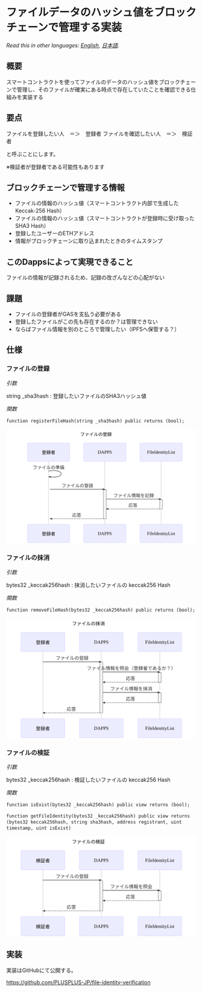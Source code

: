 # ファイルデータのハッシュ値をブロックチェーンで管理する実装

*Read this in other languages: [English](README.md), [日本語](README.ja.md).*

## 概要

スマートコントラクトを使ってファイルのデータのハッシュ値をブロックチェーンで管理し、そのファイルが確実にある時点で存在していたことを確認できる仕組みを実装する

## 要点

ファイルを登録したい人　＝＞　登録者
ファイルを確認したい人　＝＞　検証者

と呼ぶことにします。

※検証者が登録者である可能性もあります

## ブロックチェーンで管理する情報

- ファイルの情報のハッシュ値（スマートコントラクト内部で生成したKeccak-256 Hash）
- ファイルの情報のハッシュ値（スマートコントラクトが登録時に受け取ったSHA3 Hash）
- 登録したユーザーのETHアドレス
- 情報がブロックチェーンに取り込まれたときのタイムスタンプ


## このDappsによって実現できること

ファイルの情報が記録されるため、記録の改ざんなどの心配がない

## 課題

- ファイルの登録者がGASを支払う必要がある
- 登録したファイルがこの先も存在するのか？は管理できない
- ならばファイル情報を別のところで管理したい（IPFSへ保管する？）

## 仕様

### ファイルの登録

*引数*

string _sha3hash
:   登録したいファイルのSHA3ハッシュ値

*関数*

```solidity
function registerFileHash(string _sha3hash) public returns (bool);
```

![ファイルの登録](./sequence-diagram/register-file-hash.svg)

### ファイルの抹消

*引数*

bytes32 _keccak256hash
:   抹消したいファイルの keccak256 Hash

*関数*

```solidity
function removeFileHash(bytes32 _keccak256hash) public returns (bool);
```

![ファイルの抹消](./sequence-diagram/remove-file-hash.svg)

### ファイルの検証

*引数*

bytes32 _keccak256hash
:   検証したいファイルの keccak256 Hash

*関数*

```solidity
function isExist(bytes32 _keccak256hash) public view returns (bool);
```

```
function getFileIdentity(bytes32 _keccak256hash) public view returns (bytes32 keccak256hash, string sha3hash, address registrant, uint timestamp, uint isExist)
```

![ファイルの検証](./sequence-diagram/get-file-identity.svg)

## 実装

実装はGitHubにて公開する。

https://github.com/PLUSPLUS-JP/file-identity-verification
